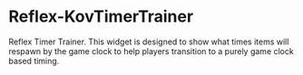 # Reflex-KovTimerTrainer

Reflex Timer Trainer.
This widget is designed to show what times items will respawn by the game clock to help players transition to a purely game clock based timing.